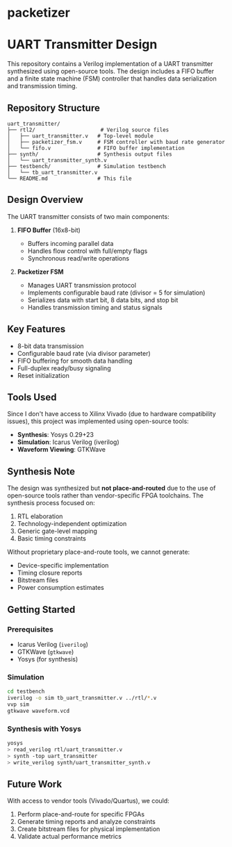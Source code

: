 # packetizer
# UART Transmitter Design

This repository contains a Verilog implementation of a UART transmitter synthesized using open-source tools. The design includes a FIFO buffer and a finite state machine (FSM) controller that handles data serialization and transmission timing.

## Repository Structure

```
uart_transmitter/
├── rtl2/                     # Verilog source files
│   ├── uart_transmitter.v   # Top-level module
│   ├── packetizer_fsm.v     # FSM controller with baud rate generator
│   └── fifo.v               # FIFO buffer implementation
├── synth/                   # Synthesis output files
│   └── uart_transmitter_synth.v
├── testbench/               # Simulation testbench
│   └── tb_uart_transmitter.v
└── README.md                # This file
```

## Design Overview

The UART transmitter consists of two main components:

1. **FIFO Buffer** (16x8-bit)
   - Buffers incoming parallel data
   - Handles flow control with full/empty flags
   - Synchronous read/write operations

2. **Packetizer FSM**
   - Manages UART transmission protocol
   - Implements configurable baud rate (divisor = 5 for simulation)
   - Serializes data with start bit, 8 data bits, and stop bit
   - Handles transmission timing and status signals

## Key Features

- 8-bit data transmission
- Configurable baud rate (via divisor parameter)
- FIFO buffering for smooth data handling
- Full-duplex ready/busy signaling
- Reset initialization

## Tools Used

Since I don't have access to Xilinx Vivado (due to hardware compatibility issues), this project was implemented using open-source tools:

- **Synthesis**: Yosys 0.29+23
- **Simulation**: Icarus Verilog (iverilog)
- **Waveform Viewing**: GTKWave

## Synthesis Note

The design was synthesized but **not place-and-routed** due to the use of open-source tools rather than vendor-specific FPGA toolchains. The synthesis process focused on:

1. RTL elaboration
2. Technology-independent optimization
3. Generic gate-level mapping
4. Basic timing constraints

Without proprietary place-and-route tools, we cannot generate:
- Device-specific implementation
- Timing closure reports
- Bitstream files
- Power consumption estimates

## Getting Started

### Prerequisites
- Icarus Verilog (`iverilog`)
- GTKWave (`gtkwave`)
- Yosys (for synthesis)

### Simulation
```bash
cd testbench
iverilog -o sim tb_uart_transmitter.v ../rtl/*.v
vvp sim
gtkwave waveform.vcd
```

### Synthesis with Yosys
```bash
yosys
> read_verilog rtl/uart_transmitter.v
> synth -top uart_transmitter
> write_verilog synth/uart_transmitter_synth.v
```

## Future Work

With access to vendor tools (Vivado/Quartus), we could:
1. Perform place-and-route for specific FPGAs
2. Generate timing reports and analyze constraints
3. Create bitstream files for physical implementation
4. Validate actual performance metrics

